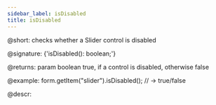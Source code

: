 ```yaml
---
sidebar_label: isDisabled
title: isDisabled
---          
```


@short: checks whether a Slider control is disabled

@signature: {'isDisabled(): boolean;'}

@returns:
param   boolean     true, if a control is disabled, otherwise false

@example:
form.getItem("slider").isDisabled(); 
// -> true/false

@descr:
